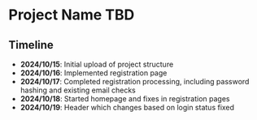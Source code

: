 # Project Name TBD


## Timeline
- **2024/10/15**: Initial upload of project structure
- **2024/10/16**: Implemented registration page
- **2024/10/17**: Completed registration processing, including password hashing and existing email checks
- **2024/10/18**: Started homepage and fixes in registration pages
- **2024/10/19**: Header which changes based on login status fixed
